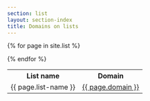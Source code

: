 ```yaml
---
section: list
layout: section-index
title: Domains on lists
---
```


<table class="sortable">
<tr><th>List name</th><th>Domain</th></tr>

{% for page in site.list %}	
	<tr><td>{{ page.list-name }}</td><td><a href="../domain/{{page.domain}}/">{{ page.domain }}</a></td></tr>
{% endfor %}

</table>



